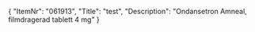{
  "ItemNr": "061913",
  "Title": "test",
  "Description": "Ondansetron Amneal, filmdragerad tablett 4 mg"
}